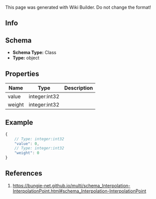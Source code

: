 <span class="wiki-builder">This page was generated with Wiki Builder. Do not change the format!</span>

## Info

## Schema
* **Schema Type:** Class
* **Type:** object

## Properties
Name | Type | Description
---- | ---- | -----------
value | integer:int32 | 
weight | integer:int32 | 

## Example
```javascript
{
    // Type: integer:int32
    "value": 0,
    // Type: integer:int32
    "weight": 0
}

```

## References
1. https://bungie-net.github.io/multi/schema_Interpolation-InterpolationPoint.html#schema_Interpolation-InterpolationPoint

